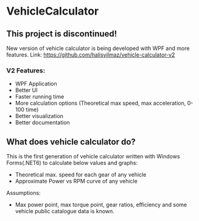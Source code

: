 # VehicleCalculator

## This project is discontinued! 
New version of vehicle calculator is being developed with WPF and more features. Link: https://github.com/halisyilmaz/vehicle-calculator-v2
### V2 Features:
- WPF Application
- Better UI
- Faster running time
- More calculation options (Theoretical max speed, max acceleration, 0-100 time)
- Better visualization
- Better documentation

## What does vehicle calculator do?
This is the first generation of vehicle calculator written with Windows Forms(.NET6) to calculate below values and graphs:
- Theoretical max. speed for each gear of any vehicle
- Approximate Power vs RPM curve of any vehicle

Assumptions:
- Max power point, max torque point, gear ratios, efficiency and some vehicle public catalogue data is known.
